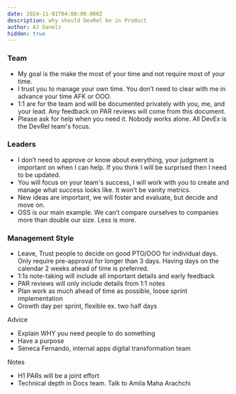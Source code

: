 ```yaml
---
date: 2024-11-01T04:00:00.000Z
description: why should DevRel be in Product
author: AJ Danelz
hidden: true
---
```



### Team

* My goal is the make the most of your time and not require most of your time.  
* I trust you to manage your own time. You don’t need to clear with me in advance your time AFK or OOO.  
* 1:1 are for the team and will be documented privately with you, me, and your lead. Any feedback on PAR reviews will come from this document.  
* Please ask for help when you need it. Nobody works alone. All DevEx is the DevRel team's focus.

### Leaders

* I don’t need to approve or know about everything, your judgment is important on when I can help. If you think I will be surprised then I need to be updated.  
* You will focus on your team's success, I will work with you to create and manage what success looks like. It won’t be vanity metrics.  
* New ideas are important, we will foster and evaluate, but decide and move on.  
* OSS is our main example. We can’t compare ourselves to companies more than double our size. Less is more.

### Management Style

* Leave, Trust people to decide on good PTO/OOO for individual days. Only require pre-approval for longer than 3 days. Having days on the calendar 2 weeks ahead of time is preferred.  
* 1:1s note-taking will include all important details and early feedback  
* PAR reviews will only include details from 1:1 notes  
* Plan work as much ahead of time as possible, loose sprint implementation  
* Growth day per sprint, flexible ex. two half days

Advice

* Explain WHY you need people to do something  
* Have a purpose  
* Seneca Fernando, internal apps digital transformation team

Notes

* H1 PARs will be a joint effort  
* Technical depth in Docs team. Talk to Amila  Maha Arachchi